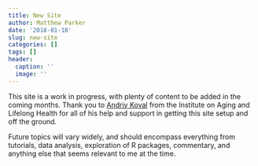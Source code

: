 ```yaml
---
title: New Site
author: Matthew Parker
date: '2018-01-18'
slug: new-site
categories: []
tags: []
header:
  caption: ''
  image: ''
---
```


This site is a work in progress, with plenty of content to be added in the coming months. Thank you to [Andriy Koval](https://github.com/andkov) from the Institute on Aging and Lifelong Health for all of his help and support in getting this site setup and off the ground. 

Future topics will vary widely, and should encompass everything from tutorials, data analysis, exploration of R packages, commentary, and anything else that seems relevant to me at the time.